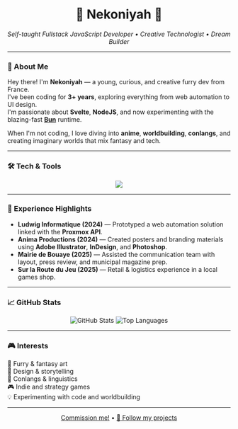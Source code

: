 <h1 align="center">🌸 Nekoniyah 🌸</h1>

<p align="center">
  <em>Self-taught Fullstack JavaScript Developer • Creative Technologist • Dream Builder</em>
</p>

---

### 🧠 About Me

Hey there! I'm **Nekoniyah** — a young, curious, and creative furry dev from France.  
I've been coding for **3+ years**, exploring everything from web automation to UI design.  
I'm passionate about **Svelte**, **NodeJS**, and now experimenting with the blazing-fast **[Bun](https://bun.sh)** runtime.  

When I'm not coding, I love diving into **anime**, **worldbuilding**, **conlangs**, and creating imaginary worlds that mix fantasy and tech.

---

### 🛠️ Tech & Tools

<p align="center">
  <a href="https://skillicons.dev">
    <img src="https://skillicons.dev/icons?i=svelte,ts,js,bun,nodejs,figma,github,vscode,discord,discordjs,sass,npm&theme=dark" />
  </a>
</p>

---

### 💼 Experience Highlights

- **Ludwig Informatique (2024)** — Prototyped a web automation solution linked with the **Proxmox API**.  
- **Anima Productions (2024)** — Created posters and branding materials using **Adobe Illustrator**, **InDesign**, and **Photoshop**.  
- **Mairie de Bouaye (2025)** — Assisted the communication team with layout, press review, and municipal magazine prep.  
- **Sur la Route du Jeu (2025)** — Retail & logistics experience in a local games shop.  

---

### 📈 GitHub Stats

<p align="center">
  <img src="https://github-readme-stats.vercel.app/api?username=nekoniyah&theme=default&show_icons=true&hide_border=true&count_private=true" alt="GitHub Stats" />
  <img src="https://github-readme-stats.vercel.app/api/top-langs/?username=nekoniyah&theme=default&show_icons=true&hide_border=true&layout=compact" alt="Top Languages" />
</p>

---

### 🎮 Interests

🦊 Furry & fantasy art  
🎨 Design & storytelling  
💬 Conlangs & linguistics  
🎮 Indie and strategy games  
💡 Experimenting with code and worldbuilding  

---

<p align="center">
  <a href="https://nekoniyah.me/">Commission me!</a> • 
  <a href="https://github.com/nekoniyah">🐾 Follow my projects</a>
</p>
